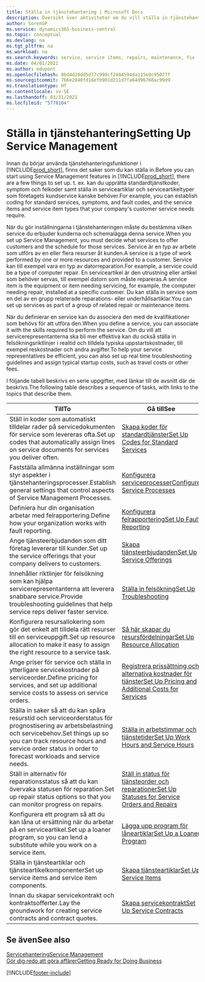 ```yaml
---
title: Ställa in tjänstehantering | Microsoft Docs
description: Översikt över aktiviteter om du vill ställa in tjänstehantering som passar hur ditt företag hanterar tjänster.
author: SorenGP
ms.service: dynamics365-business-central
ms.topic: conceptual
ms.devlang: na
ms.tgt_pltfrm: na
ms.workload: na
ms.search.keywords: service, service items, repairs, maintenance, fix
ms.date: 04/01/2021
ms.author: edupont
ms.openlocfilehash: 8bd4d28dd5d77c998cf2404594da115e9c95077f
ms.sourcegitcommit: 766e2840fd16efb901d211d7fa64d96766ac99d9
ms.translationtype: HT
ms.contentlocale: sv-SE
ms.lasthandoff: 03/31/2021
ms.locfileid: "5778104"
---
```

# <a name="setting-up-service-management"></a><span data-ttu-id="011d9-103">Ställa in tjänstehantering</span><span class="sxs-lookup"><span data-stu-id="011d9-103">Setting Up Service Management</span></span>
<span data-ttu-id="011d9-104">Innan du börjar använda tjänstehanteringsfunktioner i [!INCLUDE[prod_short](includes/prod_short.md)], finns det saker som du kan ställa in.</span><span class="sxs-lookup"><span data-stu-id="011d9-104">Before you can start using Service Management features in [!INCLUDE[prod_short](includes/prod_short.md)], there are a few things to set up.</span></span> <span data-ttu-id="011d9-105">t. ex. kan du upprätta standardtjänstkoder, symptom och felkoder samt ställa in serviceartiklar och serviceartikeltyper som företagets kundservice kanske behöver.</span><span class="sxs-lookup"><span data-stu-id="011d9-105">For example, you can establish coding for standard services, symptoms, and fault codes, and the service items and service item types that your company's customer service needs require.</span></span>  

<span data-ttu-id="011d9-106">När du gör inställningarna i tjänstehanteringen måste du bestämma vilken service du erbjuder kunderna och schemalägga denna service.</span><span class="sxs-lookup"><span data-stu-id="011d9-106">When you set up Service Management, you must decide what services to offer customers and the schedule for those services.</span></span> <span data-ttu-id="011d9-107">Service är en typ av arbete som utförs av en eller flera resurser åt kunden.</span><span class="sxs-lookup"><span data-stu-id="011d9-107">A service is a type of work performed by one or more resources and provided to a customer.</span></span> <span data-ttu-id="011d9-108">Service kan till exempel vara en typ av datorreparation.</span><span class="sxs-lookup"><span data-stu-id="011d9-108">For example, a service could be a type of computer repair.</span></span> <span data-ttu-id="011d9-109">En serviceartikel är den utrustning eller artikel som behöver servas, till exempel datorn som måste repareras.</span><span class="sxs-lookup"><span data-stu-id="011d9-109">A service item is the equipment or item needing servicing, for example, the computer needing repair, installed at a specific customer.</span></span> <span data-ttu-id="011d9-110">Du kan ställa in service som en del av en grupp relaterade reparations- eller underhållsartiklar.</span><span class="sxs-lookup"><span data-stu-id="011d9-110">You can set up services as part of a group of related repair or maintenance items.</span></span>  
  
<span data-ttu-id="011d9-111">När du definierar en service kan du associera den med de kvalifikationer som behövs för att utföra den.</span><span class="sxs-lookup"><span data-stu-id="011d9-111">When you define a service, you can associate it with the skills required to perform the service.</span></span> <span data-ttu-id="011d9-112">Om du vill att servicerepresentanterna ska bli mer effektiva kan du också ställa in felsökningsriktlinjer i realtid och tilldela typiska uppstartskostnader, till exempel reskostnader och andra avgifter.</span><span class="sxs-lookup"><span data-stu-id="011d9-112">To help your service representatives be efficient, you can also set up real time troubleshooting guidelines and assign typical startup costs, such as travel costs or other fees.</span></span>  

<span data-ttu-id="011d9-113">I följande tabell beskrivs en serie uppgifter, med länkar till de avsnitt där de beskrivs.</span><span class="sxs-lookup"><span data-stu-id="011d9-113">The following table describes a sequence of tasks, with links to the topics that describe them.</span></span>  
  
| <span data-ttu-id="011d9-114">Till</span><span class="sxs-lookup"><span data-stu-id="011d9-114">To</span></span> | <span data-ttu-id="011d9-115">Gå till</span><span class="sxs-lookup"><span data-stu-id="011d9-115">See</span></span> |
| --- | --- |
| <span data-ttu-id="011d9-116">Ställ in koder som automatiskt tilldelar rader på servicedokumenten för service som levereras ofta.</span><span class="sxs-lookup"><span data-stu-id="011d9-116">Set up codes that automatically assign lines on service documents for services you deliver often.</span></span> |[<span data-ttu-id="011d9-117">Skapa koder för standardtjänster</span><span class="sxs-lookup"><span data-stu-id="011d9-117">Set Up Codes for Standard Services</span></span>](service-how-setup-service-coding.md)|
| <span data-ttu-id="011d9-118">Fastställa allmänna inställningar som styr aspekter i tjänstehanteringsprocesser.</span><span class="sxs-lookup"><span data-stu-id="011d9-118">Establish general settings that control aspects of Service Management Processes.</span></span>|[<span data-ttu-id="011d9-119">Konfigurera serviceprocesser</span><span class="sxs-lookup"><span data-stu-id="011d9-119">Configure Service Processes</span></span>](service-setup-service-processes.md)|
| <span data-ttu-id="011d9-120">Definiera hur din organisation arbetar med felrapportering.</span><span class="sxs-lookup"><span data-stu-id="011d9-120">Define how your organization works with fault reporting.</span></span> |[<span data-ttu-id="011d9-121">Konfigurera felrapportering</span><span class="sxs-lookup"><span data-stu-id="011d9-121">Set Up Fault Reporting</span></span>](service-how-setup-fault-reporting.md) |
| <span data-ttu-id="011d9-122">Ange tjänsteerbjudanden som ditt företag levererar till kunder.</span><span class="sxs-lookup"><span data-stu-id="011d9-122">Set up the service offerings that your company delivers to customers.</span></span>|[<span data-ttu-id="011d9-123">Skapa tjänsteerbjudanden</span><span class="sxs-lookup"><span data-stu-id="011d9-123">Set Up Service Offerings</span></span>](service-how-setup-service-offerings.md)|
| <span data-ttu-id="011d9-124">Innehåller riktlinjer för felsökning som kan hjälpa servicerepresentanterna att leverera snabbare service.</span><span class="sxs-lookup"><span data-stu-id="011d9-124">Provide troubleshooting guidelines that help service reps deliver faster service.</span></span> |[<span data-ttu-id="011d9-125">Ställa in felsökning</span><span class="sxs-lookup"><span data-stu-id="011d9-125">Set Up Troubleshooting</span></span>](service-how-setup-troubleshooting.md) |
| <span data-ttu-id="011d9-126">Konfigurera resursallokering som gör det enkelt att tilldela rätt resurser till en serviceuppgift.</span><span class="sxs-lookup"><span data-stu-id="011d9-126">Set up resource allocation to make it easy to assign the right resource to a service task.</span></span> |[<span data-ttu-id="011d9-127">Så här skapar du resursfördelningar</span><span class="sxs-lookup"><span data-stu-id="011d9-127">Set Up Resource Allocation</span></span>](service-how-setup-resource-allocation.md) |
| <span data-ttu-id="011d9-128">Ange priser för service och ställa in ytterligare servicekostnader på serviceorder.</span><span class="sxs-lookup"><span data-stu-id="011d9-128">Define pricing for services, and set up additional service costs to assess on service orders.</span></span> |[<span data-ttu-id="011d9-129">Registrera prissättning och alternativa kostnader för tjänster</span><span class="sxs-lookup"><span data-stu-id="011d9-129">Set Up Pricing and Additional Costs for Services</span></span>](service-how-setup-service-costs-pricing.md)|
| <span data-ttu-id="011d9-130">Ställa in saker så att du kan spåra resurstid och serviceorderstatus för prognostisering av arbetsbelastning och servicebehov.</span><span class="sxs-lookup"><span data-stu-id="011d9-130">Set things up so you can track resource hours and service order status in order to forecast workloads and service needs.</span></span>|[<span data-ttu-id="011d9-131">Ställa in arbetstimmar och tjänstetider</span><span class="sxs-lookup"><span data-stu-id="011d9-131">Set Up Work Hours and Service Hours</span></span>](service-how-setup-work-service-hours.md)|
| <span data-ttu-id="011d9-132">Ställ in alternativ för reparationsstatus så att du kan övervaka statusen för reparation.</span><span class="sxs-lookup"><span data-stu-id="011d9-132">Set up repair status options so that you can monitor progress on repairs.</span></span> | [<span data-ttu-id="011d9-133">Ställ in status för tjänsteorder och reparationer</span><span class="sxs-lookup"><span data-stu-id="011d9-133">Set Up Statuses for Service Orders and Repairs</span></span>](service-order-repair-status.md)|
| <span data-ttu-id="011d9-134">Konfigurera ett program så att du kan låna ut ersättning när du arbetar på en serviceartikel.</span><span class="sxs-lookup"><span data-stu-id="011d9-134">Set up a loaner program, so you can lend a substitute while you work on a service item.</span></span> |[<span data-ttu-id="011d9-135">Lägga upp program för låneartiklar</span><span class="sxs-lookup"><span data-stu-id="011d9-135">Set Up a Loaner Program</span></span>](service-how-setup-loaner-program.md) |
| <span data-ttu-id="011d9-136">Ställa in tjänsteartiklar och tjänsteartikelkomponenter</span><span class="sxs-lookup"><span data-stu-id="011d9-136">Set up service items and service item components.</span></span> |[<span data-ttu-id="011d9-137">Skapa tjänsteartiklar</span><span class="sxs-lookup"><span data-stu-id="011d9-137">Set Up Service Items</span></span>](service-how-setup-service-items.md) |
| <span data-ttu-id="011d9-138">Innan du skapar servicekontrakt och kontraktsofferter.</span><span class="sxs-lookup"><span data-stu-id="011d9-138">Lay the groundwork for creating service contracts and contract quotes.</span></span> |[<span data-ttu-id="011d9-139">Skapa servicekontrakt</span><span class="sxs-lookup"><span data-stu-id="011d9-139">Set Up Service Contracts</span></span>](service-how-setup-service-contracts.md) |

## <a name="see-also"></a><span data-ttu-id="011d9-140">Se även</span><span class="sxs-lookup"><span data-stu-id="011d9-140">See also</span></span>
[<span data-ttu-id="011d9-141">Servicehantering</span><span class="sxs-lookup"><span data-stu-id="011d9-141">Service Management</span></span>](service-service.md)  
[<span data-ttu-id="011d9-142">Gör dig redo att göra affärer</span><span class="sxs-lookup"><span data-stu-id="011d9-142">Getting Ready for Doing Business</span></span>](ui-get-ready-business.md)  


[!INCLUDE[footer-include](includes/footer-banner.md)]